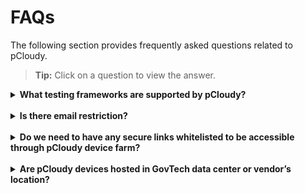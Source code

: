 # FAQs

The following section provides frequently asked questions related to pCloudy. 

>**Tip:** Click on a question to view the answer.

<details>
  <summary><b>What testing frameworks are supported by pCloudy?</b></summary><br>
    Refer to the official documentation for more information: <a href="https://www.pcloudy.com/app-testing-tools-and-frameworks-integration/">https://www.pcloudy.com/app-testing-tools-and-frameworks-integration/.</a>
</details>
<br>
<details>
  <summary><b>Is there email restriction?</b></summary><br>
    No, there is no email restriction for user sign up for manual testing. Please raise a service ticket as we will only accept pending user registration strictly based on the signup email stated in the ticket.
</details>
<br>
<details>
  <summary><b>Do we need to have any secure links whitelisted to be accessible through pCloudy device farm?</b></summary><br>
    You will be able to connect to the devices via SHIP Bamboo for automated testing. If you want the devices to be able to access your UAT environment, you can whitelist the static public IP address 202.55.81.214, that the mobile devices identified by.
</details>
<br>
<details>
  <summary><b>Are pCloudy devices hosted in GovTech data center or vendor’s location?</b></summary><br>
    The devices are being located at the vendor's data center in Singapore.
</details>

<!--
- **What testing frameworks are supported by pCloudy?**

    Please refer to the official documentation for more information: https://www.pcloudy.com/app-testing-tools-and-frameworks-integration/

- **Is there email restriction?**

    No, there is no email restriction for user sign up for manual testing.
Please raise a service ticket as we will only accept pending user registration strictly based on the signup email stated in the ticket.

- **Do we need to have any secure links whitelisted to be accessible through pCloudy device farm?**

    You will be able to connect to the devices via SHIP Bamboo for automated testing. If you want the devices to be able to access your UAT environment, you can whitelist the static public IP address 202.55.81.214, that the mobile devices identified by.

- **Are pCloudy devices hosted in GovTech data center or vendor’s location?**   
    
    The devices are being located at the vendor's data center in Singapore.
-->